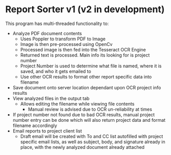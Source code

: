 # Report Sorter v1 (v2 in development)
This program has multi-threaded functionality to:
- Analyze PDF document contents
  - Uses Poppler to transform PDF to Image
  - Image is then pre-processed using OpenCv
  - Processed image is then fed into the Tesseract OCR Engine
  - Returned text is processed. Main info its looking for is project number
  - Project Number is used to determine what file is named, where it is saved, and who it gets emailed to
  - Use other OCR results to format other report specific data into filename
- Save document onto server location dependant upon OCR project info results
- View analyzed files in the output tab
  - Allows editing the filename while viewing file contents
    - Manual review is advised due to OCR un-reliability at times
- If project number not found due to bad OCR results, manual project number entry can be done which will also return project data and format filename accordingly
- Email reports to project client list
  - Draft email will be created with To and CC list autofilled with project specific email lists, as well as subject, body, and signature already in place, with the newly analyzed document already attached

